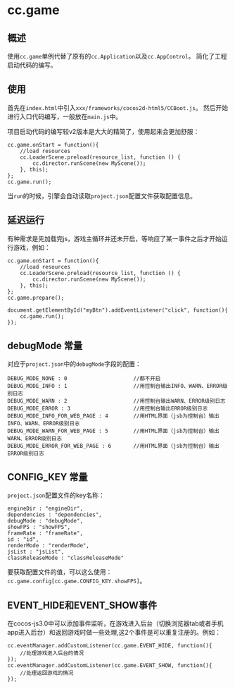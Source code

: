 # cc.game

## 概述

使用`cc.game`单例代替了原有的`cc.Application`以及`cc.AppControl`。
简化了工程启动代码的编写。

## 使用

首先在`index.html`中引入`xxx/frameworks/cocos2d-html5/CCBoot.js`。
然后开始进行入口代码编写，一般放在`main.js`中。

项目启动代码的编写较v2版本是大大的精简了，使用起来会更加舒服：

```
cc.game.onStart = function(){
    //load resources
    cc.LoaderScene.preload(resource_list, function () {
        cc.director.runScene(new MyScene());
    }, this);
};
cc.game.run();
```

当`run`的时候，引擎会自动读取`project.json`配置文件获取配置信息。

## 延迟运行

有种需求是先加载完js，游戏主循环并还未开启，等响应了某一事件之后才开始运行游戏，例如：

```
cc.game.onStart = function(){
    //load resources
    cc.LoaderScene.preload(resource_list, function () {
        cc.director.runScene(new MyScene());
    }, this);
};
cc.game.prepare();

document.getElementById("myBtn").addEventListener("click", function(){
    cc.game.run();
});
```

## debugMode 常量

对应于`project.json`中的`debugMode`字段的配置：

```
DEBUG_MODE_NONE : 0                     //都不开启
DEBUG_MODE_INFO : 1                     //用控制台输出INFO、WARN、ERROR级别日志
DEBUG_MODE_WARN : 2                     //用控制台输出WARN、ERROR级别日志
DEBUG_MODE_ERROR : 3                    //用控制台输出ERROR级别日志
DEBUG_MODE_INFO_FOR_WEB_PAGE : 4        //用HTML界面（jsb为控制台）输出INFO、WARN、ERROR级别日志
DEBUG_MODE_WARN_FOR_WEB_PAGE : 5        //用HTML界面（jsb为控制台）输出WARN、ERROR级别日志
DEBUG_MODE_ERROR_FOR_WEB_PAGE : 6       //用HTML界面（jsb为控制台）输出ERROR级别日志
```

## CONFIG_KEY 常量

`project.json`配置文件的key名称：

```
engineDir : "engineDir",
dependencies : "dependencies",
debugMode : "debugMode",
showFPS : "showFPS",
frameRate : "frameRate",
id : "id",
renderMode : "renderMode",
jsList : "jsList",
classReleaseMode : "classReleaseMode"
```

要获取配置文件的值，可以这么使用：`cc.game.config[cc.game.CONFIG_KEY.showFPS]`。

## EVENT\_HIDE和EVENT\_SHOW事件
在cocos-js3.0中可以添加事件监听，在游戏进入后台（切换浏览器tab或者手机app进入后台）和返回游戏时做一些处理,这2个事件是可以重复注册的。例如：

	cc.eventManager.addCustomListener(cc.game.EVENT_HIDE, function(){
        //处理游戏进入后台的情况
    });
    cc.eventManager.addCustomListener(cc.game.EVENT_SHOW, function(){
        //处理返回游戏的情况
    });
